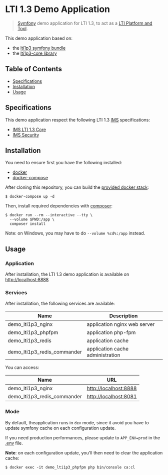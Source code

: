 # LTI 1.3 Demo Application

> [Symfony](https://symfony.com/) demo application for LTI 1.3, to act as a [LTI Platform and Tool](http://www.imsglobal.org/spec/lti/v1p3/#platforms-and-tools-0).

This demo application based on:
- the [lti1p3 symfony bundle](https://github.com/oat-sa/bundle-lti1p3)
- the [lti1p3-core library](https://github.com/oat-sa/lib-lti1p3-core)

## Table of Contents

- [Specifications](#specifications)
- [Installation](#installation)
- [Usage](#usage)

## Specifications
 
 This demo application respect the following LTI 1.3 [IMS](http://www.imsglobal.org) specifications:
- [IMS LTI 1.3 Core](http://www.imsglobal.org/spec/lti/v1p3)
- [IMS Security](https://www.imsglobal.org/spec/security/v1p0)

## Installation

You need to ensure first you have the following installed:
- [docker](https://docs.docker.com/get-docker/)
- [docker-compose](https://docs.docker.com/compose/install/)

After cloning this repository, you can build the [provided docker stack](docker-compose.yml):
```console
$ docker-compose up -d
```

Then, install required dependencies with [composer](https://hub.docker.com/_/composer):
```console
$ docker run --rm --interactive --tty \
  --volume $PWD:/app \
  composer install
```
Note: on Windows, you may have to do `--volume %cd%:/app` instead.

## Usage

### Application

After installation, the LTI 1.3 demo application is available on [http://localhost:8888](http://localhost:8888)

### Services

After installation, the following services are available:

| Name                                 | Description                      |
|--------------------------------------|----------------------------------|
| demo_lti1p3_nginx                    | application nginx web server     |
| demo_lti1p3_phpfpm                   | application php-fpm              |
| demo_lti1p3_redis                    | application cache                |
| demo_lti1p3_redis_commander          | application cache administration |

You can access:

| Name                                 | URL                                            |
|--------------------------------------|------------------------------------------------|
| demo_lti1p3_nginx                    | [http://localhost:8888](http://localhost:8888) |
| demo_lti1p3_redis_commander          | [http://localhost:8081](http://localhost:8081) |

### Mode

By default, theapplication runs in `dev` mode, since it avoid you have  to update symfony cache on each configuration update.

If you need production performances, please update to `APP_ENV=prod` in the [.env](.env) file.

**Note**: on each configuration update, you'll then need to clear the application cache:

```shell script
$ docker exec -it demo_lti1p3_phpfpm php bin/console ca:cl
```